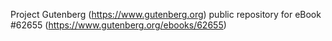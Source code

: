 Project Gutenberg (https://www.gutenberg.org) public repository for
eBook #62655 (https://www.gutenberg.org/ebooks/62655)
